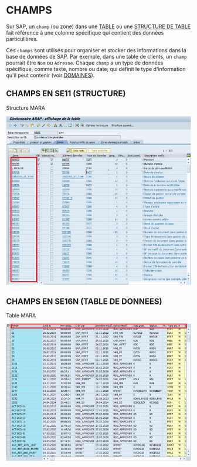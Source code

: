 # CHAMPS

Sur SAP, un `champ` (ou zone) dans une [TABLE](../08_DB_TABLES/02_TABLES.md) ou une [STRUCTURE DE TABLE](./06_STRUCTURES.md) fait référence à une colonne spécifique qui contient des données particulières.
>
Ces `champs` sont utilisés pour organiser et stocker des informations dans la base de données de SAP. Par exemple, dans une table de clients, un `champ` pourrait être `Nom` ou `Adresse`. Chaque `champ` a un type de données spécifique, comme texte, nombre ou date, qui définit le type d'information qu'il peut contenir (voir [DOMAINES](./04_DOMAINES.md)).

## CHAMPS EN SE11 (STRUCTURE)

Structure MARA

![](../assets/images/CHAMPS_003.jpg)

## CHAMPS EN SE16N (TABLE DE DONNEES)

Table MARA

![](../assets/images/SE16N_019.jpg)